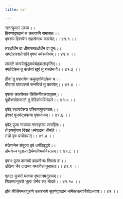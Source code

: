 ```yaml
---
title: ०४१

---
```

सनत्कुमार उवाच।।  
हिरण्यवृषदानं च कथयामि समासतः।।  
वृषरूपं हिरण्येन सहस्रेणाथ कारयेत्।। ४१.१ ।।  
  
तदर्धार्धेन वा धीमांस्तदर्धार्धेन वा पुनः।।  
अष्टोत्तरशतेनापि वृषभं धर्मरूपिणम्।। ४१.२ ।।  
  
ललाटे कारयेत्पुंड्रमर्धचंद्रकलाकृतिम्।।  
स्फटिकेन तु कर्त्तव्यं खुरं तु रजतेन वै।। ४१.३ ।।  
  
ग्रीवां तु पद्मरागेण ककुद्गोमेदकेन च।।  
ग्रीवायां घांटवलयं रत्नचित्रं तु कारयेत्।। ४१.४ ।।  
  
वृषांकं कारयेत्तत्र किंकिणीवलयावृतम्।।  
पूर्वोक्तदेशकाले तु वेदिकोपरिमंडले।। ४१.५ ।।  
  
वृषेंद्रं स्थापयेत्तत्र पश्चिमामुखमग्रतः।।  
ईश्वरं पूजयेद्भक्त्या वृषाध्वजम्।। ४१.६ ।।  
  
वृषेंद्रं पूज्य गायत्र्या नमस्कृत्य समाहितः।।  
तीक्ष्णश्रृंगाय विद्महे धर्मपादाय धीमहि।।  
तन्नो वृषः प्रचोदयात्।। ४१.७ ।।  
  
मंत्रेणानेन संपूज्य वृषं धर्मविवृद्धये।।  
होमयेच्च घृतान्नाद्यैर्यथाविभवविस्तरम्।। ४१.८ ।।  
  
वृषभः पूज्य दातव्यो ब्राह्मणेभ्यः शिवाय वा।।  
दक्षिणा चैव दातव्या यथावित्तानुसारतः।। ४१.९ ।।  
  
एतद्यः कुरुते भक्त्या वृषदानमनुत्तमम्।।  
शिवस्यानुचरो भूत्वा तेनैव सह मोदते।। ४१.१० ।।  
  
इति श्रीलिंगमहापुराणे उत्तरभागे सुवर्णवृषदानं नामैकचत्वारिंशोऽध्यायः।। ४१ ।।
